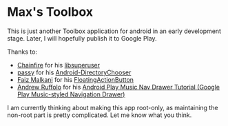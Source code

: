 Max's Toolbox
=============

This is just another Toolbox application for android in an early development stage. Later, I will hopefully publish it to Google Play.

Thanks to:
* [Chainfire](https://github.com/Chainfire) for his [libsuperuser](https://github.com/Chainfire/libsuperuser)
* [passy](https://github.com/passy) for his [Android-DirectoryChooser](https://github.com/passy/Android-DirectoryChooser)
* [Faiz Malkani](https://github.com/FaizMalkani) for his [FloatingActionButton](https://github.com/FaizMalkani/FloatingActionButton)
* [Andrew Ruffolo](https://www.youtube.com/channel/UCTqkQCOfg2k27s4GJZWrkjg) for his [Android Play Music Nav Drawer Tutorial (Google Play Music-styled Navigation Drawer)](https://www.youtube.com/watch?v=9WeQzZUroAs)


I am currently thinking about making this app root-only, as maintaining the non-root part is pretty complicated. Let me know what you think.
